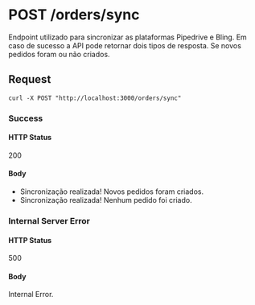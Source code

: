 # POST /orders/sync

Endpoint utilizado para sincronizar as plataformas Pipedrive e Bling. Em caso de sucesso a API pode retornar dois tipos de resposta.
Se novos pedidos foram ou não criados.

## Request

`curl -X POST "http://localhost:3000/orders/sync"`

### Success

#### HTTP Status

200

#### Body

- Sincronização realizada! Novos pedidos foram criados.
- Sincronização realizada! Nenhum pedido foi criado.

### Internal Server Error

#### HTTP Status

500

#### Body

Internal Error.